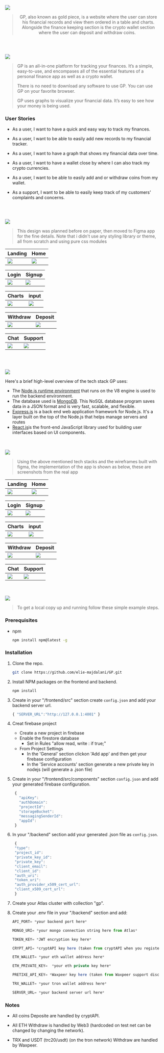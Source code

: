 <img src="./readme/title1.svg"/>

<div align="center">

> GP, also known as gold piece, is a website where the user can store his financial records and view them ordered in a table and charts. Alongside the finance keeping section is the crypto wallet section where the user can deposit and withdraw coins.  


</div>

<br><br>


<img src="./readme/title2.svg"/>

> GP is an all-in-one platform for tracking your finances. It’s a simple, easy-to-use, and encompases all of the essential features of a personal finance app as well as a crypto wallet.
> 
> There is no need to download any software to use GP. You can use GP on your favorite browser.
>
> GP uses graphs to visualize your financial data. It’s easy to see how your money is being used.

### User Stories
- As a user, I want to have a quick and easy way to track my finances.
- As a user, I want to be able to easily add new records to my financial tracker.
- As a user, I want to have a graph that shows my financial data over time.
- As a user, I want to have a wallet close by where I can also track my crypto currencies.
- As a user, I want to be able to easily add and or withdraw coins from my wallet.

- As a support, I want to be able to easily keep track of my customers' complaints and concerns.

<br><br>

<img src="./readme/title3.svg"/>

> This design was planned before on paper, then moved to Figma app for the fine details.
Note that i didn't use any styling library or theme, all from scratch and using pure css modules

| Landing  | Home  |
| -----------------| -----|
| <img src="./readme/figma/landing.jpg"/> | <img src="./readme/figma/home.jpg"/> |

| Login  | Signup  |
| -----------------| -----|
| <img src="./readme/figma/login.jpg"/> | <img src="./readme/figma/signup.jpg"/> |

| Charts  | input  |
| -----------------| -----|
| <img src="./readme/figma/charts.jpg"/> | <img src="./readme/figma/input.jpg"/> |

| Withdraw  | Deposit  |
| -----------------| -----|
| <img src="./readme/figma/withdraw.jpg"/> | <img src="./readme/figma/deposit.jpg"/> |

| Chat  | Support  |
| -----------------| -----|
| <img src="./readme/figma/chat.jpg"/> | <img src="./readme/figma/support.jpg"/> |


<br><br>

<img src="./readme/title4.svg"/>

Here's a brief high-level overview of the tech stack GP uses:

- The [Node.js runtime environment](https://nodejs.org/en/about/) that runs on the V8 engine is used to run the backend environment.
- The database used is [MongoDB](https://www.mongodb.com/). This NoSQL database program saves data in a JSON format and is very fast, scalable, and flexible.
- [Express.js](https://expressjs.com/) is a back end web application framework for Node.js. It's a layer built on the top of the Node.js that helps manage servers and routes
- [React.js](https://fonts.google.com/specimen/Work+Sans)is the front-end JavaScript library used for building user interfaces based on UI components.



<br><br>
<img src="./readme/title5.svg"/>

> Using the above mentioned tech stacks and the wireframes built with figma, the implementation of the app is shown as below, these are screenshots from the real app

| Landing  | Home  |
| -----------------| -----|
| <img src="./readme/project-images/landing.png"/> | <img src="./readme/project-images/home.png"/> |

| Login  | Signup  |
| -----------------| -----|
| <img src="./readme/project-images/login.png"/> | <img src="./readme/project-images/signup.png"/> |

| Charts  | input  |
| -----------------| -----|
| <img src="./readme/project-images/charts.png"/> | <img src="./readme/project-images/input.png"/> |

| Withdraw  | Deposit  |
| -----------------| -----|
| <img src="./readme/project-images/withdraw.png"/> | <img src="./readme/project-images/deposit.png"/> |

| Chat  | Support  |
| -----------------| -----|
| <img src="./readme/project-images/chat.png"/> | <img src="./readme/project-images/support.png"/> |



<br><br>
<img src="./readme/title6.svg"/>

> To get a local copy up and running follow these simple example steps.

### Prerequisites

* npm
  ```sh
  npm install npm@latest -g
  ```

### Installation

1. Clone the repo.
   ```sh
   git clone https://github.com/elie-majdalani/GP.git
   ```
2. Install NPM packages on the frontend and backend.
   ```sh
   npm install
   ```
3. Create in your "/frontend/src" section create `config.json` and add your backend server url.
   ```js
   { "SERVER_URL":"http://127.0.0.1:4001" }
   ```
4. Creat firebase project
    - Create a new project in firebase
    - Enable the firestore database
      * Set in Rules "allow read, write : if true;"
    - From Project Settings 
      * In the 'General' section clickon 'Add app' and then get your firebase configuration
      * In the 'Service accounts' section generate a new private key in nodejs (will generate a .json file)


5. Create in your "/frontend/src/components" section `config.json` and add your generated firebase configuration.
   ```js
    {
      "apiKey": 
      "authDomain": 
      "projectId": 
      "storageBucket": 
      "messagingSenderId": 
      "appId":
    }
   ```

6. In your "/backend" section add your generated .json file as `config.json`.
   ```js
    {
    "type": 
    "project_id": 
    "private_key_id": 
    "private_key":
    "client_email": 
    "client_id":
    "auth_uri": 
    "token_uri": 
    "auth_provider_x509_cert_url":
    "client_x509_cert_url":
    }
   ```

7. Create your Atlas cluster with collection "gp".

8. Create your .env file in your "/backend" section and add:
    ```js
    API_PORT= *your backend port here*

    MONGO_URI= *your mongo connection string here from Atlas*

    TOKEN_KEY= *JWT encryption key here*

    CRYPT_API= *cryptAPI key here (taken from cryptAPI when you register)*

    ETH_WALLET= *your eth wallet address here*

    ETH_PRIVATE_KEY=  *your eth private key here*

    PRETIXE_API_KEY= *Waxpeer key here (taken from Waxpeer support discord link: "https://discord.com/invite/Z4HzgSt" )*

    TRX_WALLET= *your tron wallet address here*

    SERVER_URL= *your backend server url here*
    ```

### Notes

  - All coins Deposite are handled by cryptAPI.

  - All ETH Withdraw is handled by Web3 (hardcoded on test net can be changed by changing the network).

  - TRX and USDT (trc20/usdt) (on the tron network) Withdraw are handled by Waxpeer.
